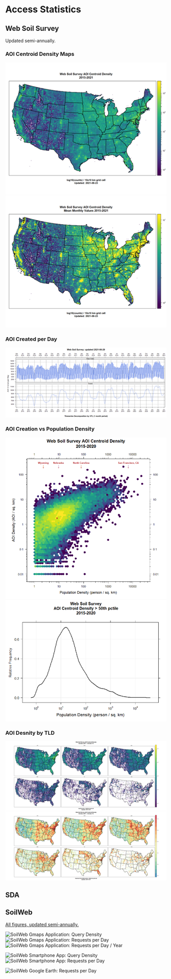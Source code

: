 # Access Statistics

## Web Soil Survey
Updated semi-annually.

### AOI Centroid Density Maps
![](results/WSS/WSS-AOI-density.png)
![](results/WSS/WSS-AOI-density-monthly-mean.png)

### AOI Created per Day
![](results/WSS/WSS_AOI_daily-ts-decomposition.png)

### AOI Creation vs Population Density
![](results/WSS/WSS-AOI-vs-popdens-hexbin.png)
![](results/WSS/median-AOI-vs-popdens.png)

### AOI Desnity by TLD
![](results/WSS/WSS-AOI-density-TLD.png)
![](results/WSS/WSS-AOI-density-pctile-TLD.png)


## SDA

## SoilWeb

[All figures, updated semi-annually.](https://soilmap2-1.lawr.ucdavis.edu/dylan/soilweb-stats/)

![SoilWeb Gmaps Application: Query Density](https://soilmap2-1.lawr.ucdavis.edu/dylan/soilweb-stats/gmap-density.png)
![SoilWeb Gmaps Application: Requests per Day](https://soilmap2-1.lawr.ucdavis.edu/dylan/soilweb-stats/gmap_daily-ts-decomposition.png)
![SoilWeb Gmaps Application: Requests per Day / Year](https://soilmap2-1.lawr.ucdavis.edu/dylan/soilweb-stats/gmap_yearly-bwplot.png)


![SoilWeb Smartphone App: Query Density](https://soilmap2-1.lawr.ucdavis.edu/dylan/soilweb-stats/app-2x-density.png)
![SoilWeb Smartphone App: Requests per Day](https://soilmap2-1.lawr.ucdavis.edu/dylan/soilweb-stats/app-2x_daily-ts-decomposition.png)

![SoilWeb Google Earth: Requests per Day](https://soilmap2-1.lawr.ucdavis.edu/dylan/soilweb-stats/GE-requests-daily.png)



